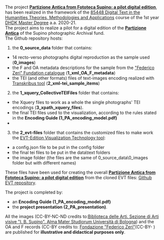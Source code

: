 The project <a href="https://enri-ca.github.io/dist/" target="_blank"><b>Partizione Antica from Fototeca Supino: a pilot digital edition</b></a>, has been realized in the framework of the <a href="https://www.unibo.it/en/teaching/course-unit-catalogue/course-unit/2021/443592"  target="_blank">85448 Digital Text in the Humanities Theories, Methodologies and Applications</a> course of the 1st year <a href="https://corsi.unibo.it/2cycle/DigitalHumanitiesKnowledge"  target="_blank">DHDK Master Degree</a> a.a. 2020-21.<br>
The project aims to realize a pilot for a digital edition of the <a href="https://archiviostorico.unibo.it/it/archivio-fotografico/altre-collezioni-e-fondi/fondo-igino-benvenuto-supino/patrimonio-fotografico-altri-paesi/algeria" target="_blank"><b>Partizione Antica</b></a> of the Supino photographic Archival fund. <br>
The Github repository hosts:

1. the <b>0_source_data</b> folder that contains: <br>
<ul>
<li> 14 recto-verso photographs digital reproduction as the sample used (<b>0_images</b>) </li> 
<li> the F and OA metadata descriptions for the sample from the <a href="http://catalogo.fondazionezeri.unibo.it/scheda.livello.jsp?decorator=layout_resp&apply=true&locale=it&tipo_scheda=fondo&id=9" target="_blank">"Federico Zeri" Fundation catalogue</a> (<b>1_xml_OA_F_metadata</b>) </li>
<li> the TEI (and other formats) files of text-images encoding realized with <a href="https://readcoop.eu/transkri bus/?sc=Transkribus" target="_blank">Transkribus tool</a> (<b>2_xml-tei_sample_items</b>) </li>
</ul>

2. the <b>1_xquery_CollectiveTEIFiles</b> folder that contains:
<ul>
<li> the Xquery files to work as a whole the single photographs' TEI encodings (<b>3_xpath_xquery_files</b>). </li>
<li> the final TEI files used to the visualization, according to the rules stated in the <b>Encoding Guide (1_PA_encoding_model.pdf)</b><li>
</ul>

3. the <b>2_evt-files</b> folder that contains the customized files to make work the <a href="http://evt.labcd.unipi.it/" target="_blank">EVT-Edition Visualization Technology tool</a>:
<ul>
<li> a config.json file to be put in the config folder</li>
<li> the final tei files to be put in the data\text folders</li>
<li> the image folder (the files are the same of 0_source_data\0_images folder but with different names)</li> 
</ul>

These files have been used for creating the overall <a href="https://enri-ca.github.io/dist/" target="_blank"><b>Partizione Antica from Fototeca Supino: a pilot digital edition</b></a> from the cloned EVT files: <a href="https://github.com/enri-ca/dist" target="_blank">Github EVT repository</a>.<br>

The project is completed by:<br>
- an <b>Encoding Guide (1_PA_encoding_model.pdf)</b> 
- the <b>project presentation (2_PA_presentation)</b>.<br>

All the images (CC-BY-NC-ND credits to:<a href="mailto:abis.arti-av@unibo.it">Biblioteca delle Arti. Sezione di Arti visive "I. B. Supino". Alma Mater Studiorum Università di Bologna</a>) and the OA and F records (CC-BY credits to: <a href="mailto:fondazionezeri.fototeca@unibo.it">Fondazione "Federico Zeri"</a>(CC-BY- ) are published for <b>illustrative and didactical purposes only</b>.
